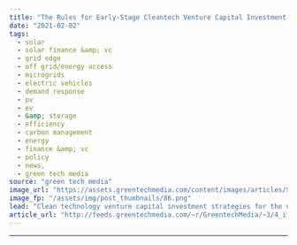 ```yaml
---
title: "The Rules for Early-Stage Cleantech Venture Capital Investment in 2021"
date: "2021-02-02"
tags: 
  - solar
  - solar finance &amp; vc
  - grid edge
  - off grid/energy access
  - microgrids
  - electric vehicles
  - demand response
  - pv
  - ev
  - &amp; storage
  - efficiency
  - carbon management
  - energy
  - finance &amp; vc
  - policy
  - news,
  - green tech media
source: "green tech media"
image_url: "https://assets.greentechmedia.com/content/images/articles/Solar_Home_Residential_Rooftop_Installation_4_XL_Credit_Sunrun.jpg"
image_fp: "/assets/img/post_thumbnails/86.png"
lead: "Clean technology venture capital investment strategies for the next decade will look much different than those deployed over the past two decades. In the first wave of venture green technology investing, firms sunk billions of dollars into companies  ..."
article_url: "http://feeds.greentechmedia.com/~r/GreentechMedia/~3/4_ifCXBX__c/lessons-for-early-stage-greentech-venture-investing-for-the-next-decade"
---
```


---
